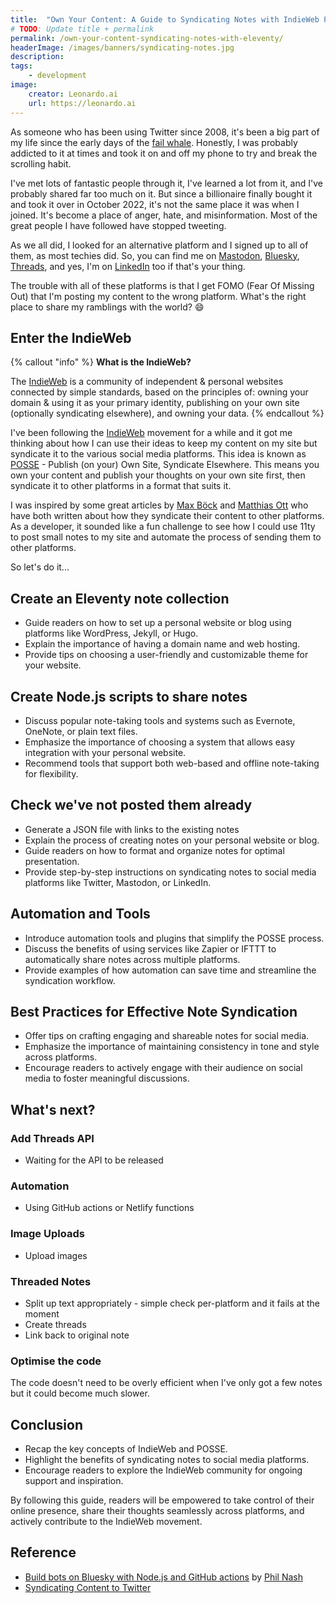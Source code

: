 ```yaml
---
title:  "Own Your Content: A Guide to Syndicating Notes with IndieWeb POSSE and Eleventy"
# TODO: Update title + permalink
permalink: /own-your-content-syndicating-notes-with-eleventy/
headerImage: /images/banners/syndicating-notes.jpg
description: 
tags:
    - development
image:
    creator: Leonardo.ai
    url: https://leonardo.ai
---
```


As someone who has been using Twitter since 2008, it's been a big part of my life since the early days of the [fail whale](https://www.theatlantic.com/technology/archive/2015/01/the-story-behind-twitters-fail-whale/384313/). Honestly, I was probably addicted to it at times and took it on and off my phone to try and break the scrolling habit.

I've met lots of fantastic people through it, I've learned a lot from it, and I've probably shared far too much on it. But since a billionaire finally bought it and took it over in October 2022, it's not the same place it was when I joined. It's become a place of anger, hate, and misinformation. Most of the great people I have followed have stopped tweeting.

As we all did, I looked for an alternative platform and I signed up to all of them, as most techies did. So, you can find me on [Mastodon]({{socialMedia.mastodon.url}}), [Bluesky]({{socialMedia.bluesky.url}}), [Threads]({{socialMedia.threads.url}}), and yes, I'm on [LinkedIn]({{socialMedia.linkedin.url}}) too if that's your thing.

The trouble with all of these platforms is that I get FOMO (Fear Of Missing Out) that I'm posting my content to the wrong platform. What's the right place to share my ramblings with the world? :smile:

## Enter the IndieWeb

{% callout "info" %}
**What is the IndieWeb?**

The [IndieWeb](https://indieweb.org/IndieWeb) is a community of independent & personal websites connected by simple standards, based on the principles of: owning your domain & using it as your primary identity, publishing on your own site (optionally syndicating elsewhere), and owning your data.
{% endcallout %}

I've been following the [IndieWeb](https://indieweb.org/) movement for a while and it got me thinking about how I can use their ideas to keep my content on my site but syndicate it to the various social media platforms. This idea is known as [POSSE](https://indieweb.org/POSSE) - Publish (on your) Own Site, Syndicate Elsewhere. This means you own your content and publish your thoughts on your own site first, then syndicate it to other platforms in a format that suits it.

I was inspired by some great articles by [Max Böck](https://mxb.dev/blog/syndicating-content-to-twitter-with-netlify-functions/) and [Matthias Ott](https://matthiasott.com/notes/syndicating-posts-personal-website-twitter-mastodon) who have both written about how they syndicate their content to other platforms. As a developer, it sounded like a fun challenge to see how I could use 11ty to post small notes to my site and automate the process of sending them to other platforms.

So let's do it...

## Create an Eleventy note collection



- Guide readers on how to set up a personal website or blog using platforms like WordPress, Jekyll, or Hugo.
- Explain the importance of having a domain name and web hosting.
- Provide tips on choosing a user-friendly and customizable theme for your website.

## Create Node.js scripts to share notes
- Discuss popular note-taking tools and systems such as Evernote, OneNote, or plain text files.
- Emphasize the importance of choosing a system that allows easy integration with your personal website.
- Recommend tools that support both web-based and offline note-taking for flexibility.

## Check we've not posted them already

- Generate a JSON file with links to the existing notes
- Explain the process of creating notes on your personal website or blog.
- Guide readers on how to format and organize notes for optimal presentation.
- Provide step-by-step instructions on syndicating notes to social media platforms like Twitter, Mastodon, or LinkedIn.

## Automation and Tools
- Introduce automation tools and plugins that simplify the POSSE process.
- Discuss the benefits of using services like Zapier or IFTTT to automatically share notes across multiple platforms.
- Provide examples of how automation can save time and streamline the syndication workflow.

## Best Practices for Effective Note Syndication
- Offer tips on crafting engaging and shareable notes for social media.
- Emphasize the importance of maintaining consistency in tone and style across platforms.
- Encourage readers to actively engage with their audience on social media to foster meaningful discussions.

## What's next?

### Add Threads API

- Waiting for the API to be released

### Automation
- Using GitHub actions or Netlify functions

### Image Uploads
- Upload images

### Threaded Notes

- Split up text appropriately - simple check per-platform and it fails at the moment
- Create threads
- Link back to original note

### Optimise the code

The code doesn't need to be overly efficient when I've only got a few notes but it could become much slower.

## Conclusion
- Recap the key concepts of IndieWeb and POSSE.
- Highlight the benefits of syndicating notes to social media platforms.
- Encourage readers to explore the IndieWeb community for ongoing support and inspiration.

By following this guide, readers will be empowered to take control of their online presence, share their thoughts seamlessly across platforms, and actively contribute to the IndieWeb movement.

## Reference

- [Build bots on Bluesky with Node.js and GitHub actions](https://philna.sh/blog/2023/05/01/build-bots-on-bluesky-with-typescript/) by [Phil Nash](https://mastodon.social/@philnash)
- [Syndicating Content to Twitter](https://mxb.dev/blog/syndicating-content-to-twitter-with-netlify-functions/)